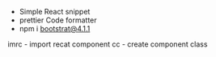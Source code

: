 
- Simple React snippet
- prettier Code formatter
- npm i bootstrat@4.1.1

 imrc - import recat component
 cc - create component class
 
